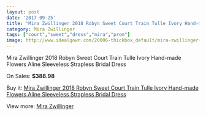```yaml
---
layout: post
date: '2017-09-25'
title: "Mira Zwillinger 2018 Robyn Sweet Court Train Tulle Ivory Hand-made Flowers Aline Sleeveless Strapless Bridal Dress"
category: Mira Zwillinger
tags: ["court","sweet","dress","mira","prom"]
image: http://www.idealgown.com/20006-thickbox_default/mira-zwillinger-2018-robyn-sweet-court-train-tulle-ivory-hand-made-flowers-aline-sleeveless-strapless-bridal-dress.jpg
---
```

Mira Zwillinger 2018 Robyn Sweet Court Train Tulle Ivory Hand-made Flowers Aline Sleeveless Strapless Bridal Dress

On Sales: **$388.98**
<a href="https://www.idealgown.com/en/mira-zwillinger/7710-mira-zwillinger-2018-robyn-sweet-court-train-tulle-ivory-hand-made-flowers-aline-sleeveless-strapless-bridal-dress.html"><amp-img layout="responsive" width="600" height="600" src="//www.idealgown.com/20006-thickbox_default/mira-zwillinger-2018-robyn-sweet-court-train-tulle-ivory-hand-made-flowers-aline-sleeveless-strapless-bridal-dress.jpg" alt="Mira Zwillinger 2018 Robyn Sweet Court Train Tulle Ivory Hand-made Flowers Aline Sleeveless Strapless Bridal Dress 0" /></a>
<a href="https://www.idealgown.com/en/mira-zwillinger/7710-mira-zwillinger-2018-robyn-sweet-court-train-tulle-ivory-hand-made-flowers-aline-sleeveless-strapless-bridal-dress.html"><amp-img layout="responsive" width="600" height="600" src="//www.idealgown.com/20009-thickbox_default/mira-zwillinger-2018-robyn-sweet-court-train-tulle-ivory-hand-made-flowers-aline-sleeveless-strapless-bridal-dress.jpg" alt="Mira Zwillinger 2018 Robyn Sweet Court Train Tulle Ivory Hand-made Flowers Aline Sleeveless Strapless Bridal Dress 1" /></a>
<a href="https://www.idealgown.com/en/mira-zwillinger/7710-mira-zwillinger-2018-robyn-sweet-court-train-tulle-ivory-hand-made-flowers-aline-sleeveless-strapless-bridal-dress.html"><amp-img layout="responsive" width="600" height="600" src="//www.idealgown.com/20008-thickbox_default/mira-zwillinger-2018-robyn-sweet-court-train-tulle-ivory-hand-made-flowers-aline-sleeveless-strapless-bridal-dress.jpg" alt="Mira Zwillinger 2018 Robyn Sweet Court Train Tulle Ivory Hand-made Flowers Aline Sleeveless Strapless Bridal Dress 2" /></a>
<a href="https://www.idealgown.com/en/mira-zwillinger/7710-mira-zwillinger-2018-robyn-sweet-court-train-tulle-ivory-hand-made-flowers-aline-sleeveless-strapless-bridal-dress.html"><amp-img layout="responsive" width="600" height="600" src="//www.idealgown.com/20007-thickbox_default/mira-zwillinger-2018-robyn-sweet-court-train-tulle-ivory-hand-made-flowers-aline-sleeveless-strapless-bridal-dress.jpg" alt="Mira Zwillinger 2018 Robyn Sweet Court Train Tulle Ivory Hand-made Flowers Aline Sleeveless Strapless Bridal Dress 3" /></a>

Buy it: [Mira Zwillinger 2018 Robyn Sweet Court Train Tulle Ivory Hand-made Flowers Aline Sleeveless Strapless Bridal Dress](https://www.idealgown.com/en/mira-zwillinger/7710-mira-zwillinger-2018-robyn-sweet-court-train-tulle-ivory-hand-made-flowers-aline-sleeveless-strapless-bridal-dress.html "Mira Zwillinger 2018 Robyn Sweet Court Train Tulle Ivory Hand-made Flowers Aline Sleeveless Strapless Bridal Dress")

View more: [Mira Zwillinger](https://www.idealgown.com/en/156-mira-zwillinger "Mira Zwillinger")